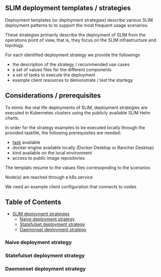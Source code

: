 ## SLIM deployment templates / strategies

Deployment templates (or deployment strategies) describe various SLIM deployment patterns to to support the most frequent usage scenarios.

These strategies primarily describe the deployment of SLIM from the operations point of view, that is, they focus on the SLIM infrastructure and topology.  

For each identified deployment strategy we provide the followings
- the description of the strategy / recommended use cases
- a set of values files for the different components
- a set of tasks to execute the deployment
- example client resources to demonstrate / test the startegy

## Considerations / prerequisites

To mimic the real life deployments of SLIM, deployment strategies are executed in Kubernetes clusters using the publicly available SLIM Helm charts. 

In order for the strategy examples to be executed locally through the provided taskfile, the following prerequisites are needed:

- [task](https://taskfile.dev/) available
- docker engine available locally (Docker Desktop or Rancher Desktop)
- kind available on the local environment
- access to public image repositories

The templats resume to the values files corresopnding to the scenarios

Node(s) are reached through a k8s service


We need an example client configuration that connects to nodes

## Table of Contents

- [SLIM deployment strategies](#slim-deployment-strategies)
  - [Naive deployment strategy](naive/naive_strategy.md)
  - [Statefulset deployment strategy](#statefulset-deployment-strategy)
  - [Daemonset deployment strategy](#daemonset-deployment-strategy)



### Naive deployment strategy
### Statefulset deployment strategy
### Daemonset deployment strategy

